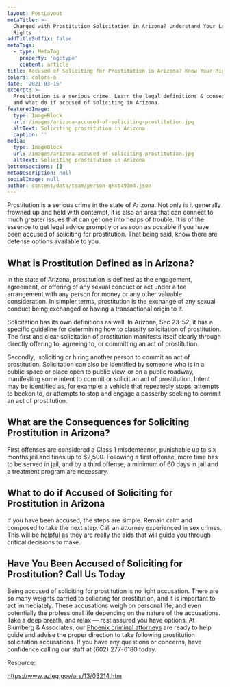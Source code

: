 ```yaml
---
layout: PostLayout
metaTitle: >-
  Charged with Prostitution Solicitation in Arizona? Understand Your Legal
  Rights
addTitleSuffix: false
metaTags:
  - type: MetaTag
    property: 'og:type'
    content: article
title: Accused of Soliciting for Prostitution in Arizona? Know Your Rights
colors: colors-a
date: '2021-03-15'
excerpt: >-
  Prostitution is a serious crime. Learn the legal definitions & consequences,
  and what do if accused of soliciting in Arizona.
featuredImage:
  type: ImageBlock
  url: /images/arizona-accused-of-soliciting-prostitution.jpg
  altText: Soliciting prostitution in Arizona
  caption: ''
media:
  type: ImageBlock
  url: /images/arizona-accused-of-soliciting-prostitution.jpg
  altText: Soliciting prostitution in Arizona
bottomSections: []
metaDescription: null
socialImage: null
author: content/data/team/person-qkxt493m4.json
---
```


Prostitution is a serious crime in the state of Arizona. Not only is it generally frowned up and held with contempt, it is also an area that can connect to much greater issues that can get one into heaps of trouble. It is of the essence to get legal advice promptly or as soon as possible if you have been accused of soliciting for prostitution. That being said, know there are defense options available to you.

## What is Prostitution Defined as in Arizona?

In the state of Arizona, prostitution is defined as the engagement, agreement, or offering of any sexual conduct or act under a fee arrangement with any person for money or any other valuable consideration. In simpler terms, prostitution is the exchange of any sexual conduct being exchanged or having a transactional origin to it.

Solicitation has its own definitions as well. In Arizona, Sec 23-52, it has a specific guideline for determining how to classify solicitation of prostitution. The first and clear solicitation of prostitution manifests itself clearly through directly offering to, agreeing to, or committing an act of prostitution.

Secondly,  soliciting or hiring another person to commit an act of prostitution. Solicitation can also be identified by someone who is in a public space or place open to public view, or on a public roadway, manifesting some intent to commit or solicit an act of prostitution. Intent may be identified as, for example: a vehicle that repeatedly stops, attempts to beckon to, or attempts to stop and engage a passerby seeking to commit an act of prostitution.

## What are the Consequences for Soliciting Prostitution in Arizona?

First offenses are considered a Class 1 misdemeanor, punishable up to six months jail and fines up to $2,500. Following a first offense, more time has to be served in jail, and by a third offense, a minimum of 60 days in jail and a treatment program are necessary.

## What to do if Accused of Soliciting for Prostitution in Arizona

If you have been accused, the steps are simple. Remain calm and composed to take the next step. Call an attorney experienced in sex crimes. This will be helpful as they are really the aids that will guide you through critical decisions to make.

## Have You Been Accused of Soliciting for Prostitution? Call Us Today

Being accused of soliciting for prostitution is no light accusation. There are so many weights carried to soliciting for prostitution, and it is important to act immediately. These accusations weigh on personal life, and even potentially the professional life depending on the nature of the accusations. Take a deep breath, and relax — rest assured you have options. At Blumberg & Associates, our [Phoenix criminal attorneys](https://azblumberglaw.com/phoenix-criminal-attorney/) are ready to help guide and advise the proper direction to take following prostitution solicitation accusations. If you have any questions or concerns, have confidence calling our staff at (602) 277-6180 today.

Resource:

<https://www.azleg.gov/ars/13/03214.htm>
